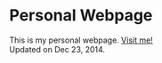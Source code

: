 Personal Webpage
================
This is my personal webpage. [Visit me!](http://stlong0521.github.io)
<br />
Updated on Dec 23, 2014.
